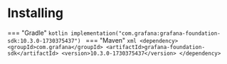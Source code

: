 # Installing

=== "Gradle"
    ```kotlin
    implementation("com.grafana:grafana-foundation-sdk:10.3.0-1730375437")
    ```
=== "Maven"
    ```xml
    <dependency>
        <groupId>com.grafana</groupId>
        <artifactId>grafana-foundation-sdk</artifactId>
        <version>10.3.0-1730375437</version>
    </dependency>
    ```
